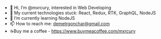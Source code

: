- 👋 Hi, I’m @mxrcury, interested in Web Developing
- 👀 My current technologies stuck: React, Redux, RTK, GraphQL, NodeJS
- 🌱 I’m currently learning NodeJS
- 📫 How to reach me:
     demetrgonchar@gmail.com
- ☕Buy me a coffee - https://www.buymeacoffee.com/mxrcury

<!---
mxrcury/mxrcury is a ✨ special ✨ repository because its `README.md` (this file) appears on your GitHub profile.
You can click the Preview link to take a look at your changes.
--->
